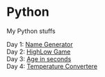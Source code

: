 # Python
My Python stuffs

Day 1: <a href="https://repl.it/@Keyti27/NameGenerator" target = "_blank">Name Generator</a> <br>
Day 2: <a href="https://repl.it/@Keyti27/HighLow" target = "_blank">HighLow Game</a> <br>
Day 3: <a href="https://repl.it/@Keyti27/AgeInSeconds" target = "_blank">Age in seconds</a> <br>
Day 4: <a href="https://repl.it/@Keyti27/TemperatureConverter" target = "_blank">Temperature Convertere</a> <br>
